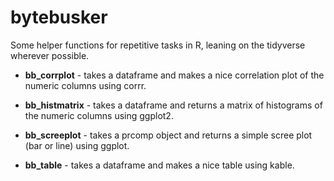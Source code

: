 # bytebusker

Some helper functions for repetitive tasks in R, leaning on the tidyverse wherever possible.

-   **bb_corrplot** - takes a dataframe and makes a nice correlation plot of the numeric columns using corrr.

-   **bb_histmatrix** - takes a dataframe and returns a matrix of histograms of the numeric columns using ggplot2.

-   **bb_screeplot** - takes a prcomp object and returns a simple scree plot (bar or line) using ggplot.

-   **bb_table** - takes a dataframe and makes a nice table using kable.

